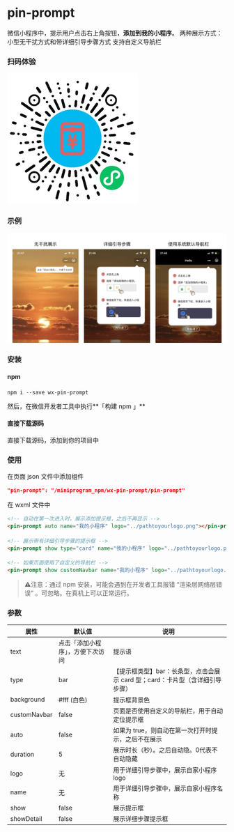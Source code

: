# pin-prompt

微信小程序中，提示用户点击右上角按钮，**添加到我的小程序**。
两种展示方式：小型无干扰方式和带详细引导步骤方式
支持自定义导航栏

### 扫码体验
![demo-1](./demos/demo.jpg)

### 示例
![screenshots](./demos/screenshots.jpg)

### 安装

#### npm

```
npm i --save wx-pin-prompt
```

然后，在微信开发者工具中执行**「构建 npm 」**

#### 直接下载源码

直接下载源码，添加到你的项目中



### 使用

在页面 json 文件中添加组件
``` json
"pin-prompt": "/miniprogram_npm/wx-pin-prompt/pin-prompt"
```

在 wxml 文件中

```html
<!-- 自动在第一次进入时，展示添加提示框，之后不再显示 -->
<pin-prompt auto name="我的小程序" logo="../pathtoyourlogo.png"></pin-prompt> 

<!-- 展示带有详细引导步骤的提示框 -->
<pin-prompt show type="card" name="我的小程序" logo="../pathtoyourlogo.png"></pin-prompt> 

<!-- 如果页面使用了自定义的导航栏 -->
<pin-prompt show customNavbar name="我的小程序" logo="../pathtoyourlogo.png"></pin-prompt> 
```



> ⚠️注意：通过 npm 安装，可能会遇到在开发者工具报错 “渲染层网络层错误” 。可忽略。在真机上可以正常运行。





### 参数

| 属性       | 默认值                           | 说明                                                      |
| ---------- | -------------------------------- | --------------------------------------------------------- |
| text       | 点击「添加小程序」，方便下次访问 | 提示语                                                    |
| type       | bar                              | 【提示框类型】bar：长条型，点击会展示 card 型；card：卡片型（含详细引导步骤） |
| background | \#fff (白色)                   | 提示框背景色                                              |
| customNavbar | false                             | 页面是否使用自定义的导航栏，用于自动定位提示框              |
| auto       | false                            | 如果为 true，则自动在第一次打开时提示，之后不在展示       |
| duration   | 5                                | 展示时长（秒）。之后自动隐。0代表不自动隐藏                                    |
| logo       | 无                               | 用于详细引导步骤中，展示自家小程序 logo                   |
| name       | 无                               | 用于详细引导步骤中，展示自家小程序名称                    |
| show       | false                            | 展示提示框                                                |
| showDetail | false                            | 展示详细步骤提示框                                        |

